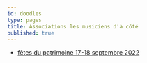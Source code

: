 ```yaml
---
id: doodles
type: pages
title: Associations les musiciens d'à côté
published: true
---
```



- [fêtes du patrimoine 17-18 septembre 2022](https://framadate.org/Fj8cPo26miPrSWVJ)

